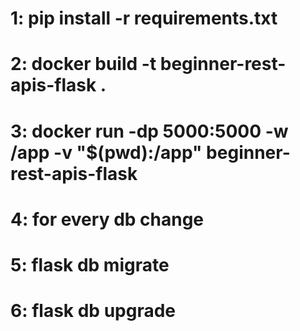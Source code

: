 # 1: pip install -r requirements.txt
# 2: docker build -t beginner-rest-apis-flask .
# 3: docker run -dp 5000:5000 -w /app -v "$(pwd):/app" beginner-rest-apis-flask
# 4: for every db change
# 5: flask db migrate
# 6: flask db upgrade